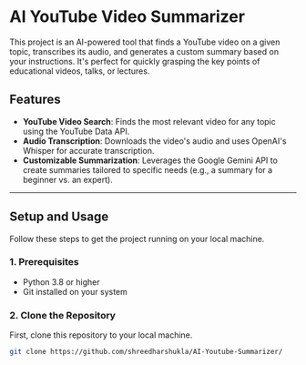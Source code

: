 # AI YouTube Video Summarizer

This project is an AI-powered tool that finds a YouTube video on a given topic, transcribes its audio, and generates a custom summary based on your instructions. It's perfect for quickly grasping the key points of educational videos, talks, or lectures.

## Features

- **YouTube Video Search**: Finds the most relevant video for any topic using the YouTube Data API.
- **Audio Transcription**: Downloads the video's audio and uses OpenAI's Whisper for accurate transcription.
- **Customizable Summarization**: Leverages the Google Gemini API to create summaries tailored to specific needs (e.g., a summary for a beginner vs. an expert).

---

## Setup and Usage

Follow these steps to get the project running on your local machine.

### 1. Prerequisites

- Python 3.8 or higher
- Git installed on your system

### 2. Clone the Repository

First, clone this repository to your local machine.

```bash
git clone https://github.com/shreedharshukla/AI-Youtube-Summarizer/
